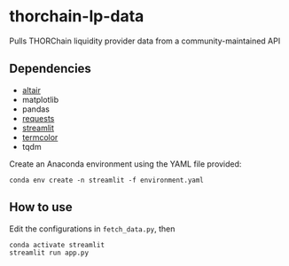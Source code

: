 # thorchain-lp-data

Pulls THORChain liquidity provider data from a community-maintained API

## Dependencies

* [altair](https://altair-viz.github.io/)
* matplotlib
* pandas
* [requests](https://requests.readthedocs.io/en/master/)
* [streamlit](https://www.streamlit.io/)
* [termcolor](https://pypi.org/project/termcolor/)
* tqdm

Create an Anaconda environment using the YAML file provided:

```
conda env create -n streamlit -f environment.yaml
```

## How to use

Edit the configurations in `fetch_data.py`, then

```
conda activate streamlit
streamlit run app.py
```
